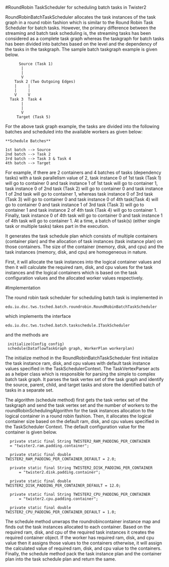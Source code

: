 #RoundRobin TaskScheduler for scheduling batch tasks in Twister2

RoundRobinBatchTaskScheduler allocates the task instances of the task graph in a round robin 
fashion which is similar to the Round Robin Task Scheduler for batch tasks. However, the primary 
difference between the streaming and batch task scheduling is, the streaming tasks has been considered
as a complete task graph whereas the taskgraph for batch tasks has been divided into batches based on 
the level and the dependency of the tasks in the taskgraph. The sample batch taskgraph 
example is given below. 

          Source (Task 1)
           |
           |
           V
        Task 2 (Two Outgoing Edges)
        |     |
        |     |
        V     V
      Task 3  Task 4
           |
           |
           V
         Target (Task 5)
     
For the above task graph example, the tasks are divided into the following batches and scheduled 
into the available workers as given below:
    
    **Schedule Batches**
    
    1st batch --> Source
    2nd batch --> Task 2
    3rd batch --> Task 3 & Task 4
    4th batch --> Target

For example, if there are 2 containers and 4 batches of tasks (dependency tasks) with a task parallelism 
value of 2, task instance 0 of 1st task (Task 1) will go to container 0 and task instance 1 of 1st 
task will go to container 1,  task instance 0 of 2nd task (Task 2) will go to container 0 and task 
instance 1 of 2nd task will go to container 1, whereas task instance 0 of 3rd task (Task 3) will go 
to container 0 and task instance 0 of 4th task(Task 4) will go to container 0 and task instance 1 of
3rd task (Task 3) will go to container 1 and task instance 2 of 4th task (Task 4) will go to 
container 1. Finally, task instance 0 of 4th task will go to container 0 and task instance 1 of 4th 
task will go to container 1. At a time, a batch of task(s) (either single task or multiple tasks)
takes part in the execution. 

It generates the task schedule plan which consists of multiple containers (container plan) and the 
allocation of task instances (task instance plan) on those containers. The size of the container 
(memory, disk, and cpu) and the task instances (memory, disk, and cpu) are homogeneous in nature. 

First, it will allocate the task instances into the logical container values and then it will 
calculate the required ram, disk, and cpu values for the task instances and the logical containers 
which is based on the task configuration values and the allocated worker values respectively. 

#Implementation 
 
The round robin task scheduler for scheduling batch task is implemented in

    edu.iu.dsc.tws.tsched.batch.roundrobin.RoundRobinBatchTaskScheduler
    
which implements the interface
 
    edu.iu.dsc.tws.tsched.batch.taskschedule.ITaskScheduler
    
and the methods are

     initialize(Config config)
     schedule(DataflowTaskGraph graph, WorkerPlan workerplan)
    
The initialize method in the RoundRobinBatchTaskScheduler first initialize the task instance ram, 
disk, and cpu values with default task instance values specified in the TaskSchedulerContext. The 
TaskVertexParser acts as a helper class which is responsible for parsing the simple to complex 
batch task graph. It parses the task vertex set of the task graph and identify the source, parent, 
child, and target tasks and store the identified batch of tasks in a separate set. 

The algorithm (schedule method) first gets the task vertex set of the taskgraph and send the task 
vertex set and the number of workers to the roundRobinSchedulingAlgorithm for the task 
instances allocation to the logical container in a round robin fashion. Then, it allocates the logical 
container size based on the default ram, disk, and cpu values specified in the TaskScheduler Context. 
The default configuration value for the container is given below.

      private static final String TWISTER2_RAM_PADDING_PER_CONTAINER 
      = "twister2.ram.padding.container";
      
      private static final double TWISTER2_RAM_PADDING_PER_CONTAINER_DEFAULT = 2.0;
    
      private static final String TWISTER2_DISK_PADDING_PER_CONTAINER
          = "twister2.disk.padding.container";
      
      private static final double TWISTER2_DISK_PADDING_PER_CONTAINER_DEFAULT = 12.0;
    
      private static final String TWISTER2_CPU_PADDING_PER_CONTAINER
          = "twister2.cpu.padding.container";
      
      private static final double TWISTER2_CPU_PADDING_PER_CONTAINER_DEFAULT = 1.0;
      
      
The schedule method unwraps the roundrobincontainer instance map and finds out the task 
instances allocated to each container. Based on the required ram, disk, and cpu of the required
task instances it creates the required container object. If the worker has required ram, disk, and 
cpu value then it assigns those values to the containers otherwise, it will assign the calculated 
value of required ram, disk, and cpu value to the containers. Finally, the schedule method pack the 
task instance plan and the container plan into the task schedule plan and return the same. 